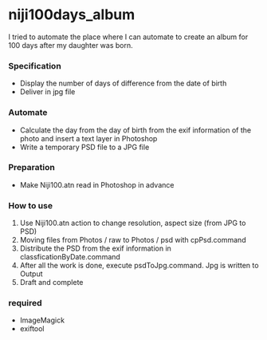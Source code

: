 niji100days_album
====

I tried to automate the place where I can automate to create an album for 100 days after my daughter was born.

### Specification
- Display the number of days of difference from the date of birth
- Deliver in jpg file

### Automate
- Calculate the day from the day of birth from the exif information of the photo and insert a text layer in Photoshop
- Write a temporary PSD file to a JPG file


### Preparation
- Make Niji100.atn read in Photoshop in advance

### How to use
1. Use Niji100.atn action to change resolution, aspect size (from JPG to PSD)
1. Moving files from Photos / raw to Photos / psd with cpPsd.command
1. Distribute the PSD from the exif information in classficationByDate.command
1. After all the work is done, execute psdToJpg.command. Jpg is written to Output
1. Draft and complete


### required
- ImageMagick
- exiftool